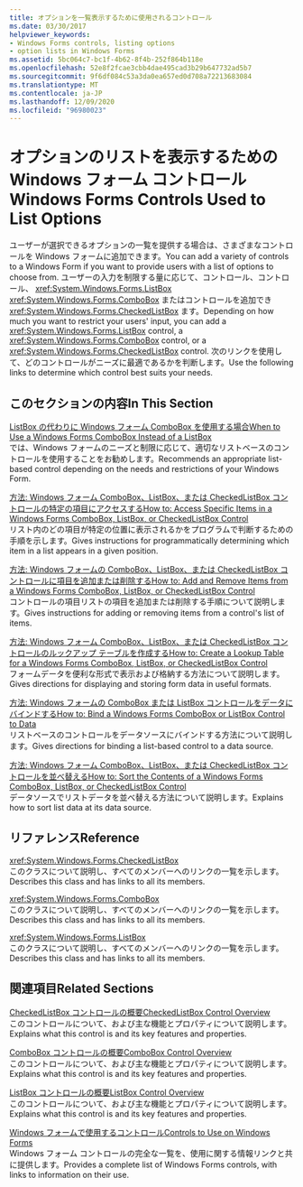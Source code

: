 ```yaml
---
title: オプションを一覧表示するために使用されるコントロール
ms.date: 03/30/2017
helpviewer_keywords:
- Windows Forms controls, listing options
- option lists in Windows Forms
ms.assetid: 5bc064c7-bc1f-4b62-8f4b-252f864b118e
ms.openlocfilehash: 52e8f2fcae3cbb4dae495cad3b29b647732ad5b7
ms.sourcegitcommit: 9f6df084c53a3da0ea657ed0d708a72213683084
ms.translationtype: MT
ms.contentlocale: ja-JP
ms.lasthandoff: 12/09/2020
ms.locfileid: "96980023"
---
```

# <a name="windows-forms-controls-used-to-list-options"></a><span data-ttu-id="7c79c-102">オプションのリストを表示するための Windows フォーム コントロール</span><span class="sxs-lookup"><span data-stu-id="7c79c-102">Windows Forms Controls Used to List Options</span></span>
<span data-ttu-id="7c79c-103">ユーザーが選択できるオプションの一覧を提供する場合は、さまざまなコントロールを Windows フォームに追加できます。</span><span class="sxs-lookup"><span data-stu-id="7c79c-103">You can add a variety of controls to a Windows Form if you want to provide users with a list of options to choose from.</span></span> <span data-ttu-id="7c79c-104">ユーザーの入力を制限する量に応じて、コントロール、コントロール、 <xref:System.Windows.Forms.ListBox> <xref:System.Windows.Forms.ComboBox> またはコントロールを追加でき <xref:System.Windows.Forms.CheckedListBox> ます。</span><span class="sxs-lookup"><span data-stu-id="7c79c-104">Depending on how much you want to restrict your users' input, you can add a <xref:System.Windows.Forms.ListBox> control, a <xref:System.Windows.Forms.ComboBox> control, or a <xref:System.Windows.Forms.CheckedListBox> control.</span></span> <span data-ttu-id="7c79c-105">次のリンクを使用して、どのコントロールがニーズに最適であるかを判断します。</span><span class="sxs-lookup"><span data-stu-id="7c79c-105">Use the following links to determine which control best suits your needs.</span></span>  
  
## <a name="in-this-section"></a><span data-ttu-id="7c79c-106">このセクションの内容</span><span class="sxs-lookup"><span data-stu-id="7c79c-106">In This Section</span></span>  
 [<span data-ttu-id="7c79c-107">ListBox の代わりに Windows フォーム ComboBox を使用する場合</span><span class="sxs-lookup"><span data-stu-id="7c79c-107">When to Use a Windows Forms ComboBox Instead of a ListBox</span></span>](when-to-use-a-windows-forms-combobox-instead-of-a-listbox.md)  
 <span data-ttu-id="7c79c-108">では、Windows フォームのニーズと制限に応じて、適切なリストベースのコントロールを使用することをお勧めします。</span><span class="sxs-lookup"><span data-stu-id="7c79c-108">Recommends an appropriate list-based control depending on the needs and restrictions of your Windows Form.</span></span>  
  
 [<span data-ttu-id="7c79c-109">方法: Windows フォーム ComboBox、ListBox、または CheckedListBox コントロールの特定の項目にアクセスする</span><span class="sxs-lookup"><span data-stu-id="7c79c-109">How to: Access Specific Items in a Windows Forms ComboBox, ListBox, or CheckedListBox Control</span></span>](access-specific-items-in-a-wf-combobox-listbox-or-checkedlistbox.md)  
 <span data-ttu-id="7c79c-110">リスト内のどの項目が特定の位置に表示されるかをプログラムで判断するための手順を示します。</span><span class="sxs-lookup"><span data-stu-id="7c79c-110">Gives instructions for programmatically determining which item in a list appears in a given position.</span></span>  
  
 [<span data-ttu-id="7c79c-111">方法: Windows フォームの ComboBox、ListBox、または CheckedListBox コントロールに項目を追加または削除する</span><span class="sxs-lookup"><span data-stu-id="7c79c-111">How to: Add and Remove Items from a Windows Forms ComboBox, ListBox, or CheckedListBox Control</span></span>](add-and-remove-items-from-a-wf-combobox.md)  
 <span data-ttu-id="7c79c-112">コントロールの項目リストの項目を追加または削除する手順について説明します。</span><span class="sxs-lookup"><span data-stu-id="7c79c-112">Gives instructions for adding or removing items from a control's list of items.</span></span>  
  
 [<span data-ttu-id="7c79c-113">方法: Windows フォーム ComboBox、ListBox、または CheckedListBox コントロールのルックアップ テーブルを作成する</span><span class="sxs-lookup"><span data-stu-id="7c79c-113">How to: Create a Lookup Table for a Windows Forms ComboBox, ListBox, or CheckedListBox Control</span></span>](create-a-lookup-table-for-a-wf-combobox-listbox.md)  
 <span data-ttu-id="7c79c-114">フォームデータを便利な形式で表示および格納する方法について説明します。</span><span class="sxs-lookup"><span data-stu-id="7c79c-114">Gives directions for displaying and storing form data in useful formats.</span></span>  
  
 [<span data-ttu-id="7c79c-115">方法: Windows フォームの ComboBox または ListBox コントロールをデータにバインドする</span><span class="sxs-lookup"><span data-stu-id="7c79c-115">How to: Bind a Windows Forms ComboBox or ListBox Control to Data</span></span>](how-to-bind-a-windows-forms-combobox-or-listbox-control-to-data.md)  
 <span data-ttu-id="7c79c-116">リストベースのコントロールをデータソースにバインドする方法について説明します。</span><span class="sxs-lookup"><span data-stu-id="7c79c-116">Gives directions for binding a list-based control to a data source.</span></span>  
  
 [<span data-ttu-id="7c79c-117">方法: Windows フォーム ComboBox、ListBox、または CheckedListBox コントロールを並べ替える</span><span class="sxs-lookup"><span data-stu-id="7c79c-117">How to: Sort the Contents of a Windows Forms ComboBox, ListBox, or CheckedListBox Control</span></span>](sort-the-contents-of-a-wf-combobox-listbox-or-checkedlistbox-control.md)  
 <span data-ttu-id="7c79c-118">データソースでリストデータを並べ替える方法について説明します。</span><span class="sxs-lookup"><span data-stu-id="7c79c-118">Explains how to sort list data at its data source.</span></span>  
  
## <a name="reference"></a><span data-ttu-id="7c79c-119">リファレンス</span><span class="sxs-lookup"><span data-stu-id="7c79c-119">Reference</span></span>  
 <xref:System.Windows.Forms.CheckedListBox>  
 <span data-ttu-id="7c79c-120">このクラスについて説明し、すべてのメンバーへのリンクの一覧を示します。</span><span class="sxs-lookup"><span data-stu-id="7c79c-120">Describes this class and has links to all its members.</span></span>  
  
 <xref:System.Windows.Forms.ComboBox>  
 <span data-ttu-id="7c79c-121">このクラスについて説明し、すべてのメンバーへのリンクの一覧を示します。</span><span class="sxs-lookup"><span data-stu-id="7c79c-121">Describes this class and has links to all its members.</span></span>  
  
 <xref:System.Windows.Forms.ListBox>  
 <span data-ttu-id="7c79c-122">このクラスについて説明し、すべてのメンバーへのリンクの一覧を示します。</span><span class="sxs-lookup"><span data-stu-id="7c79c-122">Describes this class and has links to all its members.</span></span>  
  
## <a name="related-sections"></a><span data-ttu-id="7c79c-123">関連項目</span><span class="sxs-lookup"><span data-stu-id="7c79c-123">Related Sections</span></span>  
 [<span data-ttu-id="7c79c-124">CheckedListBox コントロールの概要</span><span class="sxs-lookup"><span data-stu-id="7c79c-124">CheckedListBox Control Overview</span></span>](checkedlistbox-control-overview-windows-forms.md)  
 <span data-ttu-id="7c79c-125">このコントロールについて、および主な機能とプロパティについて説明します。</span><span class="sxs-lookup"><span data-stu-id="7c79c-125">Explains what this control is and its key features and properties.</span></span>  
  
 [<span data-ttu-id="7c79c-126">ComboBox コントロールの概要</span><span class="sxs-lookup"><span data-stu-id="7c79c-126">ComboBox Control Overview</span></span>](combobox-control-overview-windows-forms.md)  
 <span data-ttu-id="7c79c-127">このコントロールについて、および主な機能とプロパティについて説明します。</span><span class="sxs-lookup"><span data-stu-id="7c79c-127">Explains what this control is and its key features and properties.</span></span>  
  
 [<span data-ttu-id="7c79c-128">ListBox コントロールの概要</span><span class="sxs-lookup"><span data-stu-id="7c79c-128">ListBox Control Overview</span></span>](listbox-control-overview-windows-forms.md)  
 <span data-ttu-id="7c79c-129">このコントロールについて、および主な機能とプロパティについて説明します。</span><span class="sxs-lookup"><span data-stu-id="7c79c-129">Explains what this control is and its key features and properties.</span></span>  
  
 [<span data-ttu-id="7c79c-130">Windows フォームで使用するコントロール</span><span class="sxs-lookup"><span data-stu-id="7c79c-130">Controls to Use on Windows Forms</span></span>](controls-to-use-on-windows-forms.md)  
 <span data-ttu-id="7c79c-131">Windows フォーム コントロールの完全な一覧を、使用に関する情報リンクと共に提供します。</span><span class="sxs-lookup"><span data-stu-id="7c79c-131">Provides a complete list of Windows Forms controls, with links to information on their use.</span></span>

